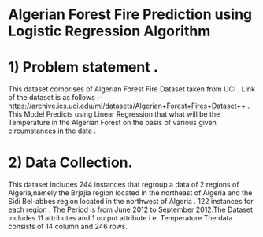 # Algerian Forest Fire Prediction using Logistic Regression Algorithm 
# 1) Problem statement .
This dataset comprises of Algerian Forest Fire Dataset taken from UCI .
Link of the dataset is as follows :- https://archive.ics.uci.edu/ml/datasets/Algerian+Forest+Fires+Dataset++ .
This Model Predicts using Linear Regression that what will be the Temperature  in the Algerian Forest on the basis of various given circumstances in the data .


# 2) Data Collection.
This dataset includes 244 instances that regroup a data of 2 regions of Algeria,namely the Brjajia region
located in the northeast of Algeria and the Sidi Bel-abbes region located in the northwest of Algeria .
122 instances for each region .
The Period is from June 2012 to September 2012.The Dataset includes 11 attributes and 1 output attribute
i.e. Temperature
The data consists of 14 column and 246 rows.
